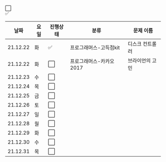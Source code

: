 :white_large_square:     
:white_check_mark:

|날짜|요일|진행상태|분류|문제 이름|
| ------ | ------ | ------ |------ | ------ |
|21.12.22 | 화 | :white_check_mark:  |프로그래머스-고득점kit| 디스크 컨트롤러|
|21.12.22 | 화 | :white_large_square:  |프로그래머스-카카오2017| 브라이언의 고민|
|21.12.23 | 수 | :white_large_square:  ||  ||
|21.12.24 | 목 | :white_large_square:  ||  ||
|21.12.25 | 금 | :white_large_square:  ||  ||
|21.12.26 | 토 | :white_large_square:  ||  ||
|21.12.27 | 일 | :white_large_square:  ||  ||
|21.12.28 | 월 | :white_large_square:  ||  ||
|21.12.29 | 화 | :white_large_square:  ||  ||
|21.12.30 | 수 | :white_large_square:  ||  ||
|21.12.31 | 목 | :white_large_square:  ||  ||


